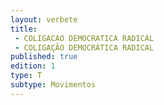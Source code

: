 ```yaml
---
layout: verbete
title:
 - COLIGACAO DEMOCRATICA RADICAL
 - COLIGAÇÃO DEMOCRÁTICA RADICAL
published: true
edition: 1  
type: T
subtype: Movimentos
---
```


